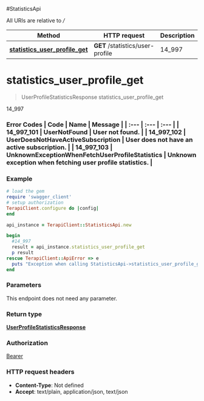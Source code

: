 #StatisticsApi

All URIs are relative to */*

Method | HTTP request | Description
------------- | ------------- | -------------
[**statistics_user_profile_get**](StatisticsApi.md#statistics_user_profile_get) | **GET** /statistics/user-profile | 14_997

# **statistics_user_profile_get**
> UserProfileStatisticsResponse statistics_user_profile_get

14_997

### Error Codes  | Code | Name | Message |  | :--- | :--- | :--- |  | 14_997_101 | UserNotFound | User not found. |  | 14_997_102 | UserDoesNotHaveActiveSubscription | User does not have an active subscription. |  | 14_997_103 | UnknownExceptionWhenFetchUserProfileStatistics | Unknown exception when fetching user profile statistics. |

### Example
```ruby
# load the gem
require 'swagger_client'
# setup authorization
TerapiClient.configure do |config|
end

api_instance = TerapiClient::StatisticsApi.new

begin
  #14_997
  result = api_instance.statistics_user_profile_get
  p result
rescue TerapiClient::ApiError => e
  puts "Exception when calling StatisticsApi->statistics_user_profile_get: #{e}"
end
```

### Parameters
This endpoint does not need any parameter.

### Return type

[**UserProfileStatisticsResponse**](UserProfileStatisticsResponse.md)

### Authorization

[Bearer](../README.md#Bearer)

### HTTP request headers

 - **Content-Type**: Not defined
 - **Accept**: text/plain, application/json, text/json



